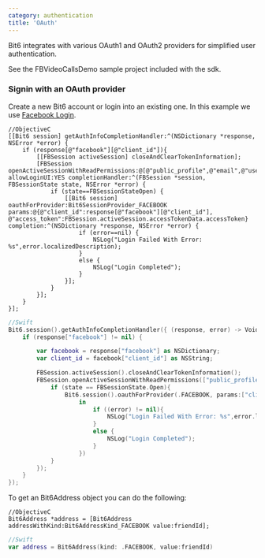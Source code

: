 ```yaml
---
category: authentication
title: 'OAuth'
---
```


Bit6 integrates with various OAuth1 and OAuth2 providers for simplified user authentication.

See the FBVideoCallsDemo sample project included with the sdk.

### Signin with an OAuth provider

Create a new Bit6 account or login into an existing one. In this example we use [Facebook Login](https://developers.facebook.com/docs/facebook-login/ios/).


```objc
//ObjectiveC
[[Bit6 session] getAuthInfoCompletionHandler:^(NSDictionary *response, NSError *error) {
    if (response[@"facebook"][@"client_id"]){
        [[FBSession activeSession] closeAndClearTokenInformation];
        [FBSession openActiveSessionWithReadPermissions:@[@"public_profile",@"email",@"user_friends"] allowLoginUI:YES completionHandler:^(FBSession *session, FBSessionState state, NSError *error) {
            if (state==FBSessionStateOpen) {
                [[Bit6 session] oauthForProvider:Bit6SessionProvider_FACEBOOK params:@{@"client_id":response[@"facebook"][@"client_id"], @"access_token":FBSession.activeSession.accessTokenData.accessToken} completion:^(NSDictionary *response, NSError *error) {
                    if (error==nil) {
                        NSLog("Login Failed With Error: %s",error.localizedDescription);
                    }
                    else {
                        NSLog("Login Completed");
                    }
                }];
            }
        }];
    }
}];
```
```swift
//Swift
Bit6.session().getAuthInfoCompletionHandler({ (response, error) -> Void in
    if (response["facebook"] != nil) {

        var facebook = response["facebook"] as NSDictionary;
        var client_id = facebook["client_id"] as NSString;

        FBSession.activeSession().closeAndClearTokenInformation();
        FBSession.openActiveSessionWithReadPermissions(["public_profile","email","user_friends"], allowLoginUI: true, completionHandler: { (session, state, error) -> Void in
            if (state == FBSessionState.Open){
                Bit6.session().oauthForProvider(.FACEBOOK, params:["client_id":client_id, "access_token":FBSession.activeSession().accessTokenData.accessToken], completion: { (response, error) -> Void
                    in
                        if ((error) != nil){
                            NSLog("Login Failed With Error: %s",error.localizedDescription);
                        }
                        else {
                            NSLog("Login Completed");
                        }
                    })
            }
        });
    }
});
```

To get an Bit6Address object you can do the following:

```objc
//ObjectiveC
Bit6Address *address = [Bit6Address addressWithKind:Bit6AddressKind_FACEBOOK value:friendId];
```
```swift
//Swift
var address = Bit6Address(kind: .FACEBOOK, value:friendId)
```
